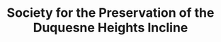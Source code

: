 ---
layout: repo
title: "Society for the Preservation of the Duquesne Heights Incline"
id: 14941
permalink: repos/14941/
---